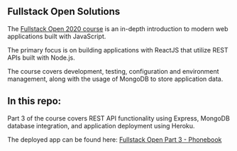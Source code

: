 ## Fullstack Open Solutions

The [Fullstack Open 2020 course](https://fullstackopen.com/en/ "Fullstack Open 2020") is an in-depth introduction to modern web applications built with JavaScript.

The primary focus is on building applications with ReactJS that utilize REST APIs built with Node.js. 

The course covers development, testing, configuration and environment management, along with the usage of MongoDB to store application data.

## In this repo:

Part 3 of the course covers REST API functionality using Express, MongoDB database integration, and application deployment using Heroku.

The deployed app can be found here: [Fullstack Open Part 3 - Phonebook](https://blooming-wildwood-83844.herokuapp.com/ "A Phonebook App")